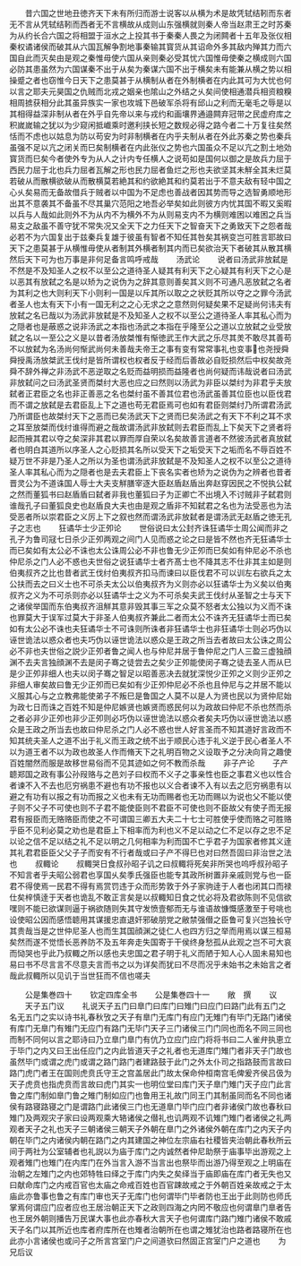 <!-- { "loadSidebar": true } -->
　　昔六国之世地丑徳齐天下未有所归而游士说客以从横为术是故凭轼结靷而东者无不言从凭轼结靷而西者无不言横故从成则山东强横就则秦人帝当赵肃王之时苏秦为从约长合六国之将相盟于洹水之上投其书于秦秦人畏之为闭闗者十五年及张仪相秦权谲诸侯而破其从六国瓦解争割地事秦输其寳货从其诏命外多其敌内殚其力而六国自此而灭矣由是观之秦惟毋使六国从亲则秦必受其忧六国惟毋使秦之横成则六国必防其患虽然为六国谋秦不出于从矣为秦谋六国不出于横矣未有能兼从横之势以相操蹙之者也窃惟今日天下之患莫甚于从横制从者在外制横者在内此其可为大忧也何以言之耶夫元昊国之仇贼而北戎之姻亲也隂山之外结之乆矣间使相通潜兵相资粮糗相周掳获相分此其虽异族实一家也攻城下邑破军杀将有邱山之利而无毫毛之辱是以其相得益深非制从者在外乎自先帝以来与戎约和画壤界通邉闗弃冠带之民虚府库之积嵗嵗输之犹以为少窥闲抵巇乘时邀利挟长短之数规必得之路今者二十万复往矣然恬而不虑也以姑息为防以苟安为时非制横者在内乎夫制从者在外此苏秦之势也秦兵虽强不足以亢之闭关而巳矣制横者在内此张仪之势也六国虽众不足以亢之割土地効寳货而巳矣今者使外专为从人之计内专任横人之说苟如是国何以御之是故兵力屈于西民力屈于北也兵力屈者瓦解之形也民力屈者鱼烂之形也夫欲坚其未觧全其未烂莫若破从而散横欲破从而散横莫若絶其和约欲絶其和约莫若出于不意夫敌有轻中国之心乆矣易而无备故借兵于贼者以中国为不足虑也善战者因其势而导之选智勇顺地形出其不意袭其不备虽不尽其巢穴范阳之地吾必举矣如此则彼方内忧其国不暇又奚暇以兵与人哉如此则外不为从内不为横外不为从则易支内不为横则难困以难困之兵当易支之敌虽不善守犹不常失况又全天下之力任天下之智奋天下之勇致天下之怨者哉必若不为六国复出于兹秦兵复雄于彼虽有智者不知任其咎矣其祸变岂可胜言耶故曰天下之患莫甚于从横惟毋使从者制其外横者制其内而已矣欲治天下者破其从散其横然后天下可为也万事是非何足备言鸣呼戒哉
　　汤武论
　　说者曰汤武非放弑是不然是不及知圣人之权不以至公之道待圣人疑其有利天下之心疑其有利天下之心是以恶其有放弑之名是以矫为之说伪为之辞其意则善矣其义则不可通凡恶放弑之名者为其利之也大则利天下小则利一国是以斥其所以取之之状贬其所以夺之之罪今汤武者圣人也太有天下小有一国无利之之心无求之之意然则何疑矣果不足疑尚何讳夫有放弑之名已哉以为汤武非放弑是不及知圣人之权不以至公之道待圣人率其私心而为之隠者也是蔽惑之说非汤武之本指也汤武之本指在乎隆至公之道以立放弑之业受放弑之名以一至公之义是以昔者汤放桀惟有惭徳武王作大武之乐尽其羙不敢尽其善苟不以放弑为名汤尚何惭武尚何未善哉夫帝王之事有变有常常事礼也变事也尧授舜舜授禹汤放桀武王伐纣是皆所谓权也权者反于经而后善故必自贬损然后中权矣故尧舜不辞外禅之非汤武不恶逆取之名贬而益明损而益隆者也尚何疑而讳哉说者曰汤武非放弑问之曰汤武圣贤而桀纣大恶也应之曰然则以汤武为非臣以桀纣为非君乎夫放弑者正君臣之名也非正善恶之名也桀纣虽不善其位君也汤武虽善其位臣也以臣伐君而不谓之放弑是去君臣乱上下之道也苟无君臣焉可也如有君臣则桀纣乃所谓君汤武乃所谓臣也故桀纣天下之恶而已矣汤武天下之贤而巳矣汤武之有天下不利之耳不求之耳至放桀而伐纣谁得而避之哉故谓汤武非放弑则去君臣而乱上下矣天下之贤者将起而掖其君以夺之矣深非其君以罪而厚自荣以名矣故善言道者不然彼汤武者真放弑者也明白其道所以序圣人之心贬损其名所以受天下之垢受天下之垢而名不辱百姓不疑万世不非是乃圣人之所以为圣也谓汤武非放弑是不及知圣人之权不以至公之道待圣人率其私心而为之隠者也是去夫君臣上下丧名实者也矫为之说伪为之辨者也昔者晋灵公为不道诛国人辱士大夫支觧膳宰逐大臣赵盾赵盾出奔赵穿因民之不悦执公弑之然而董狐书曰赵盾盾曰弑者非我也董狐曰子为正卿亡不出境入不讨贼非子弑君则谁哉孔子曰董狐良史也赵盾良大夫也由是观之盾非不知弑君之名也为法受恶也为法受恶者所以崇君臣之义厉上下之叙也然而谓汤武非放弑者是谓汤武无赵盾之徳无孔子之志也
　　狂谲华士少正夘论
　　世俗说曰太公封齐诛狂谲华士周公闻而非之孔子为鲁司冦七日杀少正夘两观之间门人见而惑之论之曰是皆不然也齐无狂谲华士而已矣如有太公必不诛也太公诛周公必不非也鲁无少正夘而巳矣如有仲尼必不杀也仲尼杀之门人必不惑也夫世俗之说狂谲华士者齐髙士也不降其志不仕非其主如是则伯夷叔齐之比也昔者武王伐纣伯夷叔齐扣马而谏曰以臣伐君不可以训左右欲兵之太公扶而去之曰义士也不可杀夫太公以伯夷叔齐为义则亦必以狂谲华士为义矣以伯夷叔齐之义为不可杀则亦必以狂谲华士之义为不可杀矣夫武王伐纣从圣智之士与天下之诸侯举国而东伯夷叔齐沮觧其意非毁其事三军之众莫不怒者太公独以为义而不诛也罪莫大于误军过莫大于非圣人伯夷叔齐兼此二者而太公不诛齐无狂谲华士而已矣如有太公必不诛也夫狂谲华士不可诛则所诛者非狂谲华士也非狂谲华士则必巧伪以诬世诡法以惑众者也夫巧伪以诬世诡法以惑众是王政之所当去者故曰太公诛之周公必不非也夫世俗之説少正夘者鲁之闻人也与仲尼并居于鲁仲尼之门人三盈三虚独顔渊不去夫言独顔渊不去是闵子骞之徒尝去之矣少正夘能使闵子骞之徒去圣人而从巳是少正夘非细人也夫以闵子骞之智足以昭善恶决去就犹深悦少正夘之义则少正夘之非细人审矣故曰鲁无少正夘而已矣如有少正夘仲尼必不杀也且仲尼与之并居不能以义服其心与之立教弗能使弟子不叛巳是鲁国之人莫不以是人为贤也民以为贤仲尼始为政七日而诛之百姓不知是仲尼嫉贤也嫉贤而惑民何以为政故曰仲尼不杀也然而杀之者必非少正夘也非少正夘则必巧伪以诬世诡法以惑众者矣夫巧伪以诬世诡法以惑众是王政之所当去也故曰仲尼杀之门人必不惑也世人好言圣而不知其道好言政而不知其统夫圣人之道不出于礼义而王政之统不出于顺民心违于礼义逆于民心者圣人不以为道王者不以为政也故圣人作而脩天下之礼明百物之义设取予之分决向背之趣使百姓闇然而服是故移世易俗而不见其迹如之何不教而杀哉
　　非子产论
　　子产聼郑国之政有事公孙叚赂与之邑刘子曰权而不义子之事亲性也臣之事君义也以性合者谏不入不去也厄穷祸患不避也有功不报也以义合者谏不入有以去之厄穷祸患有以避之有功有以报之有功而报之义也未有无功而赐者也无功而赐以为说也父不能以使子则不父子不可使也则不子君不能使臣则不君臣不可使也则不臣故父有使子而无报君有报臣而无赂赂臣而使之不可谓国三卿五大夫二十七士可胜使乎使而赂之可胜赂乎臣不见利必莫之劝也是君臣上下相率而为利也义不足以动之仁不足以存之忠不足以论之信不足以结之礼不足以明之几何相率为利而国不亡乎君子为国家者修其义逹其礼君君臣臣父父子子而安有不行者哉或曰子产不得巳也对曰然吾固曰非治世之法也
　　叔輙论
　　叔輙哭日食叔孙昭子讥之曰叔輙将死矣非所哭也呜呼叔孙昭子不知言者乎夫昭公弱君也享国乆矣季氏强臣也能专其政所树置非亲戚则党与也一臣君不得使焉一民君不得有焉赏罚违于众而形势敦于外子家驹逹于人者也闭其口而禄仕矣梓慎逹于天者也诡乱不敢正言矣是以叔輙知日食之忧必将及君欲陈则不见信欲嘿则不能已欲谋则逼于祸欲随则失其守发愤壹郁而无与谁语故慷慨感激至于号咷也设使昭公因而感悟聼用其谋援忠直退奸邪破朋党之敝禁强僣之臣鲁可复兴岂独长守其贵哉当是之世仲尼圣人也而生其国顔渊之徒仁人也四方归之举而用焉以谋三桓易矣然而遂不觉悟长恶养防不及五年奔走失国寄于干侯终身愁孤从此观之岂不可大哀而恸哭也乎此乃叔輙之所以感也夫忠国之君子明于礼义而陋于知人心人固未易知也易曰书不尽言言不尽意夫言而书之以为详矣而犹曰不尽而况乎未始书之未始言之者哉此叔輙所以见讥于当世狂而不信也嗟夫



　　公是集巻四十
　　钦定四库全书
　　公是集巻四十一
　　敞　撰
　　议
　　天子五门议
　　礼说天子五门曰臯门曰库门曰雉门曰应门曰路门此有五门之名无五门之实以诗书礼春秋攷之天子有臯门无库门有应门无雉门有毕门无路门诸侯有库门无臯门有雉门无应门有路门无毕门天子三门诸侯三门门同也而名不同三同也而制不同何以言之耶诗曰乃立臯门臯门有伉乃立应门应门将将书曰二人雀弁执恵立于毕门之内又曰王出任应门之内此皆道天子之礼者也无道库门雉门者非天子门故也虽然毕门或谓之虎门或谓之路门路门者建路鼓于此门之外太仆司之指路鼓而言故曰路门虎门者王在国则虎贲氏守王之宫盖居此门故太保命仲桓南宫毛俾爰齐侯吕伋为天子虎贲也指虎贲而言故曰虎门其实一也明位堂曰库门天子臯门雉门天子应门此言鲁之库门制如臯门鲁之雉门制如应门也鲁用王礼故门同王门其制虽同而名不同也诸侯有路寝路寝之门是谓路门此诸侯三门也无道臯门毕门应门者非诸侯门故也春秋曰雉门及两观灾子家曰设两观乘大辂诸侯之僣礼也讥两观不讥雉门雉门者诸侯之礼两观者天子之礼也天子三朝诸侯三朝天子外朝在臯门之外诸侯外朝在库门之内天子内朝在毕门之内诸侯内朝在路门之内其建国之神位左宗庙右社稷皆夹治朝此春秋所云间于两社为公室辅者也礼説以为庙于库门之内诚然者仲尼助祭于庙事毕出游观之上观者雉门也雉门在内库门在外当言入游不当言出也祭毕而出游乃得至观之上明庙在治朝之左雉门之内也郊特牲曰绎之于库门内失之矣绎当于庙即庙在库门者无失也又曰献命库门之内戒百官也太庙之命戒百姓也百官踈故戒之于外朝百姓亲故戒之于太庙此亦鲁事也鲁之有库门审也天子无库门也何谓毕门毕者防也王出于此则防也师氏掌焉何谓应门应者应也王居治朝正天下之政则四海之内罔不敬应也何谓臯门臯者告也王居外朝则播告万民谋大事也此亦春秋大言天子也何谓库门路门雉门诸侯不敢戚天子名门以其所近也库者府库所在也雉者治朝所在也谓之雉犹治也路者路寝所在也此亦小言诸侯也或问子之所言宫室门户之间道欤曰然固正宫室门户之道也
　　为兄后议
